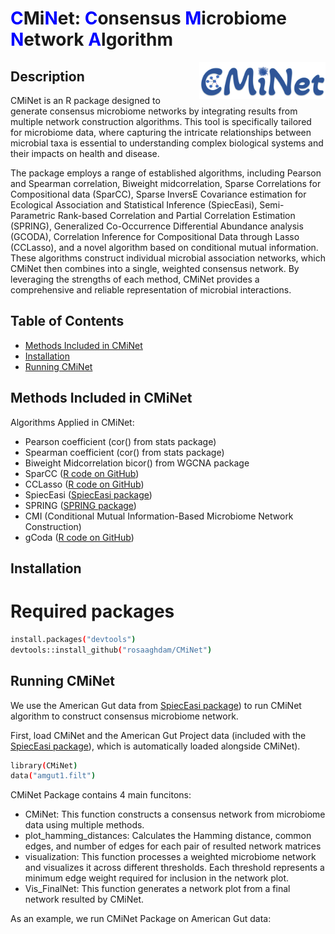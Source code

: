 # <span style="color:blue;">C</span>Mi<span style="color:blue;">N</span>et: <span style="color:blue;">C</span>onsensus <span style="color:blue;">M</span>icrobiome <span style="color:blue;">N</span>etwork <span style="color:blue;">A</span>lgorithm
<img src="image/logo.png" style="width:40%;" align=right>

## Description
CMiNet is an R package designed to generate consensus microbiome networks by integrating results from multiple network construction algorithms. This tool is specifically tailored for microbiome data, where capturing the intricate relationships between microbial taxa is essential to understanding complex biological systems and their impacts on health and disease.

The package employs a range of established algorithms, including Pearson and Spearman correlation, Biweight midcorrelation, Sparse Correlations for Compositional data (SparCC), Sparse InversE Covariance estimation for Ecological Association and Statistical Inference (SpiecEasi), Semi-Parametric Rank-based Correlation and Partial Correlation Estimation (SPRING), Generalized Co-Occurrence Differential Abundance analysis (GCODA), Correlation Inference for Compositional Data through Lasso (CCLasso), and a novel algorithm based on conditional mutual information. These algorithms construct individual microbial association networks, which CMiNet then combines into a single, weighted consensus network. By leveraging the strengths of each method, CMiNet provides a comprehensive and reliable representation of microbial interactions.
## Table of Contents
- [Methods Included in CMiNet](#methods-included-in-cminet)
- [Installation](#installation)
- [Running CMiNet](#running)

## Methods Included in CMiNet
Algorithms Applied in CMiNet:
- Pearson coefficient (cor() from stats package)
- Spearman coefficient (cor() from stats package)
- Biweight Midcorrelation bicor() from WGCNA package
- SparCC ([R code on GitHub](https://github.com/huayingfang/CCLasso/blob/master/R/SparCC.R))
- CCLasso ([R code on GitHub](https://github.com/huayingfang/CCLasso/tree/master))
- SpiecEasi ([SpiecEasi package](https://github.com/zdk123/SpiecEasi))
- SPRING ([SPRING package](https://github.com/GraceYoon/SPRING))
- CMI (Conditional Mutual Information-Based Microbiome Network Construction)
- gCoda ([R code on GitHub](https://github.com/huayingfang/gCoda))

## Installation
# Required packages
```bash
install.packages("devtools")
devtools::install_github("rosaaghdam/CMiNet")
```

## Running CMiNet
We use the American Gut data from [SpiecEasi package](https://github.com/zdk123/SpiecEasi)) to run CMiNet algorithm to construct consensus microbiome network. 

First, load CMiNet and the American Gut Project data (included with the [SpiecEasi package](https://github.com/zdk123/SpiecEasi)), which is automatically loaded alongside CMiNet).
```bash
library(CMiNet)
data("amgut1.filt")
```
CMiNet Package contains 4 main funcitons:
- CMiNet: This function constructs a consensus network from microbiome data using multiple methods.
- plot_hamming_distances: Calculates the Hamming distance, common edges, and number of edges
for each pair of resulted network matrices
- visualization: This function processes a weighted microbiome network and visualizes it across different thresholds. Each threshold represents a minimum edge weight required for inclusion in the network plot.
- Vis_FinalNet: This function generates a network plot from a final network resulted by CMiNet.

As an example, we run CMiNet Package on American Gut data:
  

